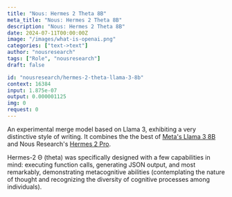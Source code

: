 ```yaml
---
title: "Nous: Hermes 2 Theta 8B"
meta_title: "Nous: Hermes 2 Theta 8B"
description: "Nous: Hermes 2 Theta 8B"
date: 2024-07-11T00:00:00Z
image: "/images/what-is-openai.png"
categories: ["text->text"]
author: "nousresearch"
tags: ["Role", "nousresearch"]
draft: false

id: "nousresearch/hermes-2-theta-llama-3-8b"
context: 16384
input: 1.875e-07
output: 0.000001125
img: 0
request: 0
---
```


An experimental merge model based on Llama 3, exhibiting a very distinctive style of writing. It combines the the best of [Meta's Llama 3 8B](https://openrouter.ai/meta-llama/llama-3-8b-instruct) and Nous Research's [Hermes 2 Pro](https://openrouter.ai/nousresearch/hermes-2-pro-llama-3-8b).

Hermes-2 Θ (theta) was specifically designed with a few capabilities in mind: executing function calls, generating JSON output, and most remarkably, demonstrating metacognitive abilities (contemplating the nature of thought and recognizing the diversity of cognitive processes among individuals).

